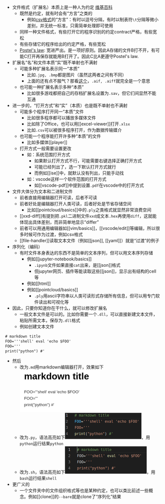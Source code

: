 - 文件格式（扩展名）本质上是一种人为约定
[维基百科](https://zh.wikipedia.org/wiki/%E6%96%87%E4%BB%B6%E6%89%A9%E5%B1%95%E5%90%8D)
  - 既然是约定，就有时会有“方言”之类的
    - 例如[csv格式](https://baike.baidu.com/item/CSV)的“方言”：有时以逗号分隔，有时以制表符`\t`分隔等微小差别，并无统一标准，只需简单处理即可使用
  - 同样一种文件格式，有些打开它的程序识别的约定contract严格，有些宽松
  - 有些存储它的程序给出的约定严格，有些宽松
  - [Postel's law](https://en.wikipedia.org/wiki/Robustness_principle): 宽进严出。是一项好原则。因此A存储的文件B打不开，有可能C打开再保存就能用B打开了。因此C比A更遵守Postel's law.
- 扩展名“名”和文件本质“实”既不单射也不满射
  - 可能多种扩展名表示同一“本质”
    - 比如`.jpg, .bmp`都是图片（虽然这两者之间有不同）
    - 上面的还有点不服气？那看[这个](https://gearspace.com/board/music-for-picture/1185537-aiff-vs-aif.html)，`.aif, .aiff`就完全是一个意思
  - 也可能一种扩展名表示多种“本质”
    - 比如很多游戏都把自己的存档扩展名设置为`.sav`，但它们间显然不能互通
- 进一步的，“打开方式”和“实”（本质）也是既不单射也不满射
  - 可能多个程序打开同一“本质”文件
    - 比如很多程序都可以播放多媒体文件
    - 比如除了Office，也可以用[[excel-viewer]]打开`.xlsx`
    - 比如`.csv`可以被很多程序打开，作为数据传输媒介
  - 也可能一个程序能打开许多种“本质”的文件
    - 比如多媒体[[player]]
  - 打开方式一般需要设置更改
    - 如：系统范围打开方式
      - 如果默认打开方式不行，可能需要右键选择正确打开方式
      - 可能已经列出了，选一下默认打开方式就行
      - 而例如[[ise]]中，就默认没有列出，只能手动找
    - 如：vscode这样一个软件范围的打开方式
      - 如[[vscode-pdf]]中提到设置`.pdf`在vscode中的打开方式
- 文件大体分为文本和二进制文件
  - 前者直接用编辑器打开可读，后者不可读
  - 前者好处是编辑器打开人类可读，后者好处是节省存储空间
    - 比如[[pointcloud/basics]]中的`.ply`之类格式就显然非常浪费空间
  - [[xxd-diff]]有提到把`.pkl`二进制文件`xxd`成文本`.hex`再使用`diff`，这就能体现出具体差别，而非简单地显示“differ”
  - 前者可以用通用编辑器如[[vim/basics]]，[[vscode/edit]]等编辑，所以很多时候可作为过渡，例如csv格式
  - [[file-handler]]读取文本文件（例如[[json]], [[yaml]]）就是“过渡”的例子
- 序列化（编码）
  - 有时文件本身表达的东西不是简单的文本序列，但可以用文本序列存储
    - 例如[[jupyter-notebook/basics]]
      - `.ipynb`文件如果直接`cat`出来，是[[json]]格式
      - 但jupyter网页、插件等能读取这些[[json]]，显示出有结构的cell等
    - 例如[[html]]
    - 例如[[pointcloud/basics]]
      - `.ply`用ascii字符串以人类可读形式存储所有信息，但可以用专门软件读出和可视化等
- 因此，只要你知道你在干什么，就可以修改扩展名
  - 一般文本文件是可以的。比如你需要一个`.dll`，可以直接新建文本文件，粘贴所需文本，保存为`.dll`格式
  - 例如创建文本文件
```text
# markdown title
FOO='''shell' eval 'echo $FOO'
FOO='''
print("python") #'
```
- 然后
  - 改为`.md`用markdown编辑器打开，效果如下![](file-format-example/markdown.png)
  - 改为`.py`，语法高亮如下![](file-format-example/python.png)，用`python`运行结果`python`
  - 改为`.sh`，语法高亮如下![](file-format-example/shell.png)，用`bash`运行结果`shell`
- 更广义的
  - 一个文件夹中的文件组织格式等也是某种约定，也可以类比前述一些概念。例如[[clone]]的`--bare`就是clone了“序列化”结果